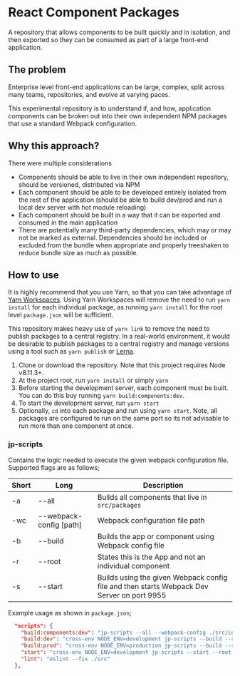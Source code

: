 # React Component Packages

A repository that allows components to be built quickly and in isolation, and then exported so they can be consumed as part of a large front-end application.

## The problem

Enterprise level front-end applications can be large, complex, split across many teams, repositories, and evolve at varying paces.

This experimental repository is to understand if, and how, application components can be broken out into their own independent NPM packages that use a standard Webpack configuration.

## Why this approach?

There were multiple considerations

- Components should be able to live in their own independent repository, should be versioned, distributed via NPM
- Each component should be able to be developed entirely isolated from the rest of the application (should be able to build dev/prod and run a local dev server with hot module reloading)
- Each component should be built in a way that it can be exported and consumed in the main application
- There are potentially many third-party dependencies, which may or may not be marked as external. Dependencies should be included or excluded from the bundle when appropriate and properly treeshaken to reduce bundle size as much as possible.

## How to use

It is highly recommend that you use Yarn, so that you can take advantage of [Yarn Workspaces](https://yarnpkg.com/lang/en/docs/workspaces/). Using Yarn Workspaces will remove the need to run `yarn install` for each individual package, as running `yarn install` for the root level `package.json` will be sufficient.

This repository makes heavy use of `yarn link` to remove the need to publish packages to a central registry. In a real-world environment, it would be desirable to publish packages to a central registry and manage versions using a tool such as `yarn publish` or [Lerna](https://github.com/lerna/lerna).

1. Clone or download the repository. Note that this project requires Node v8.11.3+.
2. At the project root, run `yarn install` or simply `yarn`
3. Before starting the development server, each component must be built. You can do this buy running `yarn build:components:dev`.
4. To start the development server, run `yarn start`
5. Optionally, `cd` into each package and run using `yarn start`. Note, all packages are configured to run on the same port so its not advisable to run more than one component at once.

### jp-scripts

Contains the logic needed to execute the given webpack configuration file. Supported flags are as follows;

| Short | Long                    | Description                                                                                |
| ----- | ----------------------- | ------------------------------------------------------------------------------------------ |
| -a    | --all                   | Builds all components that live in `src/packages`                                          |
| -wc   | --webpack-config [path] | Webpack configuration file path                                                            |
| -b    | --build                 | Builds the app or component using Webpack config file                                      |
| -r    | --root                  | States this is the App and not an individual component                                     |
| -s    | --start                 | Builds using the given Webpack config file and then starts Webpack Dev Server on port 9955 |

Example usage as shown in `package.json`;

```json
  "scripts": {
    "build:components:dev": "jp-scripts --all --webpack-config ./src/configuration/webpack/webpack.client.config.js",
    "build:dev": "cross-env NODE_ENV=development jp-scripts --build --root --webpack-config ./src/configuration/webpack/webpack.client.config.js",
    "build:prod": "cross-env NODE_ENV=production jp-scripts --build --root --webpack-config ./src/configuration/webpack/webpack.prod.config.js",
    "start": "cross-env NODE_ENV=development jp-scripts --start --root --webpack-config ./src/configuration/webpack/webpack.client.config.js",
    "lint": "eslint --fix ./src"
  },
```
